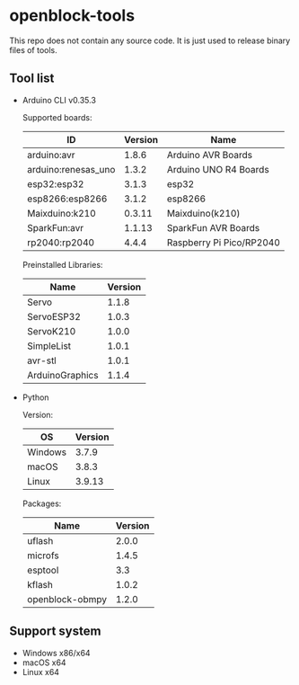 # openblock-tools

This repo does not contain any source code. It is just used to release binary files of tools.

## Tool list

- Arduino CLI v0.35.3

    Supported boards:

    | ID                  | Version | Name                     |
    | ------------------- | ------- | ------------------------ |
    | arduino:avr         | 1.8.6   | Arduino AVR Boards       |
    | arduino:renesas_uno | 1.3.2   | Arduino UNO R4 Boards    |
    | esp32:esp32         | 3.1.3   | esp32                    |
    | esp8266:esp8266     | 3.1.2   | esp8266                  |
    | Maixduino:k210      | 0.3.11  | Maixduino(k210)          |
    | SparkFun:avr        | 1.1.13  | SparkFun AVR Boards      |
    | rp2040:rp2040       | 4.4.4   | Raspberry Pi Pico/RP2040 |

    Preinstalled Libraries:

    | Name            | Version |
    | --------------- | ------- |
    | Servo           | 1.1.8   |
    | ServoESP32      | 1.0.3   |
    | ServoK210       | 1.0.0   |
    | SimpleList      | 1.0.1   |
    | avr-stl         | 1.0.1   |
    | ArduinoGraphics | 1.1.4   |

- Python

    Version:

    | OS      | Version |
    | ------- | ------- |
    | Windows | 3.7.9   |
    | macOS   | 3.8.3   |
    | Linux   | 3.9.13  |

    Packages:

    | Name            | Version |
    | --------------- | ------- |
    | uflash          | 2.0.0   |
    | microfs         | 1.4.5   |
    | esptool         | 3.3     |
    | kflash          | 1.0.2   |
    | openblock-obmpy | 1.2.0   |

## Support system

- Windows x86/x64
- macOS x64
- Linux x64
